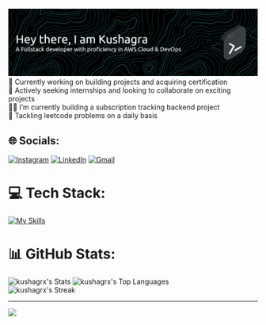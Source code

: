 ![Header](./github-header-banner.png)
🔭 Currently working on building projects and acquiring certification<br>🤝 Actively seeking internships and looking to collaborate on exciting projects<br>👨‍💻 I’m currently building a subscription tracking backend project<br>🎯 Tackling leetcode problems on a daily basis


## 🌐 Socials:
[![Instagram](https://skillicons.dev/icons?i=instagram)](https://instagram.com/kushaagrabisht)
[![LinkedIn](https://skillicons.dev/icons?i=linkedin)](https://www.linkedin.com/in/kushagra-bisht-29984b27a/)
[![Gmail](https://skillicons.dev/icons?i=gmail)](mailto:kushagrabisht10@gmail.com)

# 💻 Tech Stack:
[![My Skills](https://skillicons.dev/icons?i=cpp,html,css,js,react,nodejs,express,mongodb,aws,docker,kubernetes,git,github,htmx,linux,mysql,notion,npm,postman,py,supabase,vite,vscode,webstorm&perline=8)](https://skillicons.dev)
# 📊 GitHub Stats:
![kushagrx's Stats](https://github-readme-stats.vercel.app/api?username=kushagrx&theme=vue-dark&show_icons=true&hide_border=true&count_private=true)
![kushagrx's Top Languages](https://github-readme-stats.vercel.app/api/top-langs/?username=kushagrx&theme=vue-dark&show_icons=true&hide_border=true&layout=compact) <br>
![kushagrx's Streak](https://github-readme-streak-stats.herokuapp.com/?user=kushagrx&theme=vue-dark&hide_border=true)

---
[![](https://visitcount.itsvg.in/api?id=kushagrx&icon=9&color=0)](https://visitcount.itsvg.in)

<!-- Proudly created with GPRM ( https://gprm.itsvg.in ) -->
